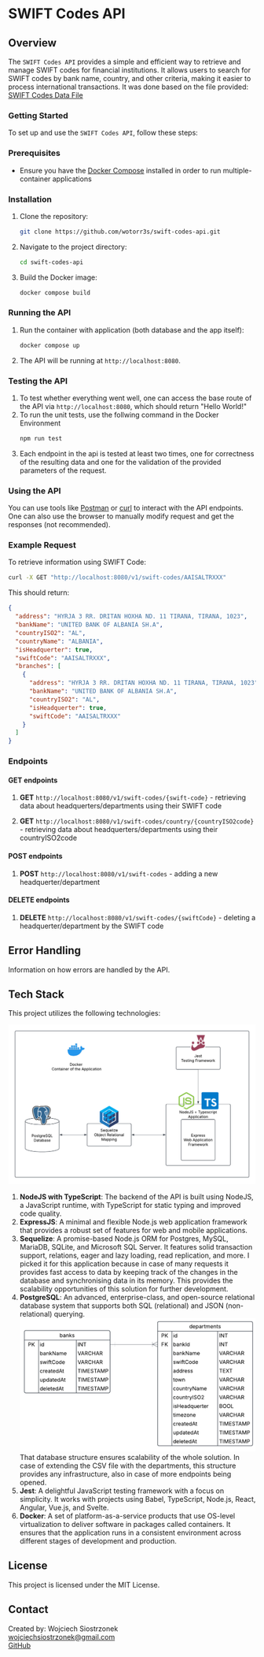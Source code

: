 # SWIFT Codes API

## Overview
The `SWIFT Codes API` provides a simple and efficient way to retrieve and manage SWIFT codes for financial institutions. It allows users to search for SWIFT codes by bank name, country, and other criteria, making it easier to process international transactions. It was done based on the file provided: [SWIFT Codes Data File](/src/data/Interns_2025_SWIFT_CODES.csv)

### Getting Started

To set up and use the `SWIFT Codes API`, follow these steps:

### Prerequisites
- Ensure you have the [Docker Compose](https://docs.docker.com/compose/) installed in order to run multiple-container applications

### Installation
1. Clone the repository:
    ```sh
    git clone https://github.com/wotorr3s/swift-codes-api.git
    ```
2. Navigate to the project directory:
    ```sh
    cd swift-codes-api
    ```
3. Build the Docker image:
    ```sh
    docker compose build
    ```

### Running the API
1. Run the container with application (both database and the app itself):
    ```sh
    docker compose up
    ```
2. The API will be running at `http://localhost:8080`.

### Testing the API
1. To test whether everything went well, one can access the base route of the API via `http://localhost:8080`, which should return "Hello World!"
2. To run the unit tests, use the follwing command in the Docker Environment
    ```sh
    npm run test
    ```
3. Each endpoint in the api is tested at least two times, one for correctness of the resulting data and one for the validation of the provided parameters of the request.

### Using the API
You can use tools like [Postman](https://www.postman.com/) or [curl](https://curl.se/) to interact with the API endpoints. One can also use the browser to manually modify request and get the responses (not recommended).

### Example Request
To retrieve information using SWIFT Code:
```sh
curl -X GET "http://localhost:8080/v1/swift-codes/AAISALTRXXX"
```
This should return:
```json
{
  "address": "HYRJA 3 RR. DRITAN HOXHA ND. 11 TIRANA, TIRANA, 1023",
  "bankName": "UNITED BANK OF ALBANIA SH.A",
  "countryISO2": "AL",
  "countryName": "ALBANIA",
  "isHeadquerter": true,
  "swiftCode": "AAISALTRXXX",
  "branches": [
    {
      "address": "HYRJA 3 RR. DRITAN HOXHA ND. 11 TIRANA, TIRANA, 1023",
      "bankName": "UNITED BANK OF ALBANIA SH.A",
      "countryISO2": "AL",
      "isHeadquerter": true,
      "swiftCode": "AAISALTRXXX"
    }
  ]
}
```

### Endpoints
#### GET endpoints
1. **GET** `http://localhost:8080/v1/swift-codes/{swift-code}` - retrieving data about headquerters/departments using their SWIFT code

2. **GET** `http://localhost:8080/v1/swift-codes/country/{countryISO2code}` - retrieving data about headquerters/departments using their countryISO2code

#### POST endpoints
1. **POST** `http://localhost:8080/v1/swift-codes` - adding a new headquerter/department

#### DELETE endpoints
1. **DELETE** `http://localhost:8080/v1/swift-codes/{swiftCode}` - deleting a headquerter/department by the SWIFT code

<!-- #### GET /endpoint
Description of the GET endpoint.

#### POST /endpoint
Description of the POST endpoint. -->

## Error Handling
Information on how errors are handled by the API.

## Tech Stack
This project utilizes the following technologies:

![TechStack Diagram](techstack_diagram.png)


1. **NodeJS with TypeScript**: The backend of the API is built using NodeJS, a JavaScript runtime, with TypeScript for static typing and improved code quality.
2. **ExpressJS**: A minimal and flexible Node.js web application framework that provides a robust set of features for web and mobile applications.
3. **Sequelize**: A promise-based Node.js ORM for Postgres, MySQL, MariaDB, SQLite, and Microsoft SQL Server. It features solid transaction support, relations, eager and lazy loading, read replication, and more. I picked it for this application because in case of many requests it provides fast access to data by keeping track of the changes in the database and synchronising data in its memory. This provides the scalability opportunities of this solution for further development.
4. **PostgreSQL**: An advanced, enterprise-class, and open-source relational database system that supports both SQL (relational) and JSON (non-relational) querying.
![SWIFT Codes API](db_diagram.png)
That database structure ensures scalability of the whole solution. In case of extending the CSV file with the departments, this structure provides any infrastructure, also in case of more endpoints being opened.
5. **Jest**: A delightful JavaScript testing framework with a focus on simplicity. It works with projects using Babel, TypeScript, Node.js, React, Angular, Vue.js, and Svelte.
6. **Docker**: A set of platform-as-a-service products that use OS-level virtualization to deliver software in packages called containers. It ensures that the application runs in a consistent environment across different stages of development and production.

<!-- These technologies together provide a robust and scalable foundation for the `swift-codes-api` project. -->

<!-- ## Contributing
Guidelines for contributing to the project. -->

## License
This project is licensed under the MIT License.

## Contact
Created by: 
Wojciech Siostrzonek  
wojciechsiostrzonek@gmail.com  
[GitHub](https://github.com/wotorr3s)
